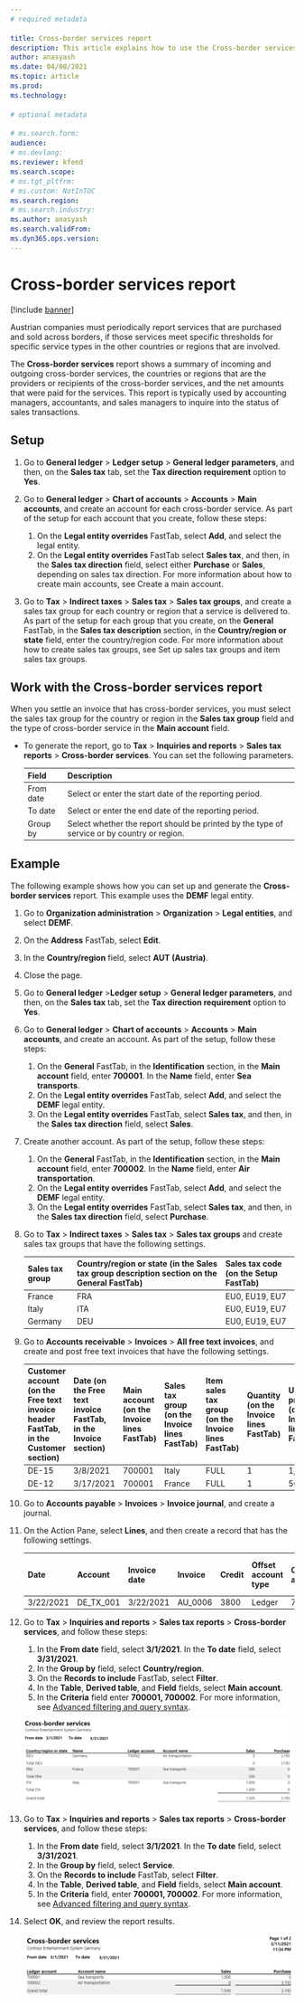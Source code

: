 ```yaml
---
# required metadata

title: Cross-border services report
description: This article explains how to use the Cross-border services report.
author: anasyash
ms.date: 04/08/2021
ms.topic: article
ms.prod:
ms.technology: 

# optional metadata

# ms.search.form:
audience: 
# ms.devlang: 
ms.reviewer: kfend
ms.search.scope:
# ms.tgt_pltfrm: 
# ms.custom: NotInTOC
ms.search.region: 
# ms.search.industry:
ms.author: anasyash
ms.search.validFrom: 
ms.dyn365.ops.version:
---
```


# Cross-border services report

[!include [banner](../includes/banner.md)]

Austrian companies must periodically report services that are purchased and sold across borders, if those services meet specific thresholds for specific service types in the other countries or regions that are involved.

The **Cross-border services** report shows a summary of incoming and outgoing cross-border services, the countries or regions that are the providers or recipients of the cross-border services, and the net amounts that were paid for the services. This report is typically used by accounting managers, accountants, and sales managers to inquire into the status of sales transactions.

## Setup

1. Go to **General ledger** > **Ledger setup** > **General ledger parameters**, and then, on the **Sales tax** tab, set the **Tax direction requirement** option to **Yes**.
2. Go to **General ledger** > **Chart of accounts** > **Accounts** > **Main accounts**, and create an account for each cross-border service. As part of the setup for each account that you create, follow these steps:

    1. On the **Legal entity overrides** FastTab, select **Add**, and select the legal entity.
    2. On the **Legal entity overrides** FastTab select **Sales tax**, and then, in the **Sales tax direction** field, select either **Purchase** or **Sales**, depending on sales tax direction. For more information about how to create main accounts, see Create a main account.

3. Go to **Tax** > **Indirect taxes** > **Sales tax** > **Sales tax groups**, and create a sales tax group for each country or region that a service is delivered to. As part of the setup for each group that you create, on the **General** FastTab, in the **Sales tax description** section, in the **Country/region or state** field, enter the country/region code. For more information about how to create sales tax groups, see Set up sales tax groups and item sales tax groups.

## Work with the Cross-border services report

When you settle an invoice that has cross-border services, you must select the sales tax group for the country or region in the **Sales tax group** field and the type of cross-border service in the **Main account** field.

- To generate the report, go to **Tax** > **Inquiries and reports** > **Sales tax reports** > **Cross-border services**. You can set the following parameters.

   | Field | Description |
   |-------------------------|-------------------------|
   | From date | Select or enter the start date of the reporting period. |
   | To date | Select or enter the end date of the reporting period. |
   | Group by | Select whether the report should be printed by the type of service or by country or region. |

## Example

The following example shows how you can set up and generate the **Cross-border services** report. This example uses the **DEMF** legal entity.

1. Go to **Organization administration** > **Organization** > **Legal entities**, and select **DEMF**.
2. On the **Address** FastTab, select **Edit**.
3. In the **Country/region** field, select **AUT (Austria)**.
4. Close the page.
5. Go to **General ledger** >**Ledger setup** > **General ledger parameters**, and then, on the **Sales tax** tab, set the **Tax direction requirement** option to **Yes**.
6. Go to **General ledger** > **Chart of accounts** > **Accounts** > **Main accounts**, and create an account. As part of the setup, follow these steps:

    1. On the **General** FastTab, in the **Identification** section, in the **Main account** field, enter **700001**. In the **Name** field, enter **Sea transports**.
    2. On the **Legal entity overrides** FastTab, select **Add**, and select the **DEMF** legal entity.
    3. On the **Legal entity overrides** FastTab, select **Sales tax**, and then, in the **Sales tax direction** field, select **Sales**.

7. Create another account. As part of the setup, follow these steps:

    1. On the **General** FastTab, in the **Identification** section, in the **Main account** field, enter **700002**. In the **Name** field, enter **Air transportation**.
    2. On the **Legal entity overrides** FastTab, select **Add**, and select the **DEMF** legal entity.
    3. On the **Legal entity overrides** FastTab, select **Sales tax**, and then, in the **Sales tax direction** field, select **Purchase**.

8. Go to **Tax** > **Indirect taxes** > **Sales tax** > **Sales tax groups** and create sales tax groups that have the following settings.

    | Sales tax group | Country/region or state (in the Sales tax group description section on the General FastTab) | Sales tax code (on the Setup FastTab) |
    |-------------------------|-------------------------|-------------------------|
    | France | FRA | EU0, EU19, EU7 |
    | Italy | ITA | EU0, EU19, EU7 |
    | Germany | DEU | EU0, EU19, EU7 |

9. Go to **Accounts receivable** > **Invoices** > **All free text invoices**, and create and post free text invoices that have the following settings.

    | Customer account (on the Free text invoice header FastTab, in the Customer section) | Date (on the Free text invoice FastTab, in the Invoice section) | Main account (on the Invoice lines FastTab) | Sales tax group (on the Invoice lines FastTab) | Item sales tax group (on the Invoice lines FastTab) | Quantity (on the Invoice lines FastTab) | Unit price (on the Invoice lines FastTab) |
    |-------------------------|-------------------------|-------------------------|-------------------------|-------------------------|-------------------------|-------------------------|
    | DE-15 | 3/8/2021 | 700001 | Italy | FULL | 1 | 1,000 |
    | DE-12 | 3/17/2021 | 700001 | France | FULL | 1 | 500 |


10. Go to **Accounts payable** > **Invoices** > **Invoice journal**, and create a journal.
11. On the Action Pane, select **Lines**, and then create a record that has the following settings.

    | Date | Account | Invoice date | Invoice | Credit | Offset account type | Offset account | Sales tax group | Item sales tax group |
    |-------------------------|-------------------------|-------------------------|-------------------------|-------------------------|-------------------------|-------------------------|-------------------------|-------------------------|
    | 3/22/2021 | DE_TX_001 | 3/22/2021 | AU_0006 | 3800 | Ledger | 700002 | Germany | FULL |

12. Go to **Tax** > **Inquiries and reports** > **Sales tax reports** > **Cross-border services**, and follow these steps:

    1. In the **From date** field, select **3/1/2021**. In the **To date** field, select **3/31/2021**.
    2. In the **Group by** field, select **Country/region**.
    3. On the **Records to include** FastTab, select **Filter**.
    4. In the **Table**, **Derived table**, and **Field** fields, select **Main account**.     
    5. In the **Criteria** field enter **700001, 700002**. For more information, see [Advanced filtering and query  syntax](../../fin-ops-core/fin-ops/get-started/advanced-filtering-query-options.md).

    ![cross-border-services-report-country.](media/emea-aut-cross-border-services-report-country-region.png)

14. Go to **Tax** > **Inquiries and reports** > **Sales tax reports** > **Cross-border services**, and follow these steps:

    1. In the **From date** field, select **3/1/2021**. In the **To date** field, select **3/31/2021**.
    2. In the **Group by** field, select **Service**.
    3. On the **Records to include** FastTab, select **Filter**.
    4. In the **Table**, **Derived table**, and **Field** fields, select **Main account**.
    5. In the **Criteria** field, enter **700001, 700002**. For more information, see [Advanced filtering and query syntax](../../fin-ops-core/fin-ops/get-started/advanced-filtering-query-options.md).

15. Select **OK**, and review the report results.

    ![cross-border-services-report-service.](media/emea-aut-cross-border-services-report-service.png)
